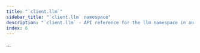 ```yaml
---
title: "`client.llm`"
sidebar_title: "`client.llm` namespace"
description: "`client.llm` - API reference for the llm namespace in an `LMStudioClient` instance"
index: 6
---
```


...